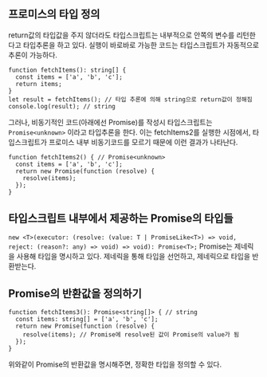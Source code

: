 ## 프로미스의 타입 정의

return값의 타입값을 주지 않더라도 타입스크립트는 내부적으로 안쪽의 변수를 리턴한다고
타입추론을 하고 있다. 실행이 바로바로 가능한 코드는 타입스크립트가 자동적으로 추론이 가능하다.

```
function fetchItems(): string[] {
  const items = ['a', 'b', 'c'];
  return items;
}
let result = fetchItems(); // 타입 추론에 의해 string으로 return값이 정해짐
console.log(result); // string
```

그러나, 비동기적인 코드(아래에선 Promise)를 작성시 타입스크립트는 `Promise<unknown>` 이라고 타입추론을 한다.
이는 fetchItems2를 실행한 시점에서, 타입스크립트가 프로미스 내부 비동기코드를 모르기 때문에 이런 결과가 나타난다.
```
function fetchItems2() { // Promise<unknown>
  const items = ['a', 'b', 'c'];
  return new Promise(function (resolve) {
    resolve(items);
  });
}
```

## 타입스크립트 내부에서 제공하는 Promise의 타입들
`new <T>(executor: (resolve: (value: T | PromiseLike<T>) => void, reject: (reason?: any) => void) => void): Promise<T>;`
Promise는 제네릭을 사용해 타입을 명시하고 있다. 제네릭을 통해 타입을 선언하고, 제네릭으로 타입을 반환받는다.

## Promise의 반환값을 정의하기
```
function fetchItems3(): Promise<string[]> { // string
  const items: string[] = ['a', 'b', 'c'];
  return new Promise(function (resolve) {
    resolve(items); // Promise에 resolve된 값이 Promise의 value가 됨
  });
}
```
위와같이 Promise의 반환값을 명시해주면, 정확한 타입을 정의할 수 있다.

